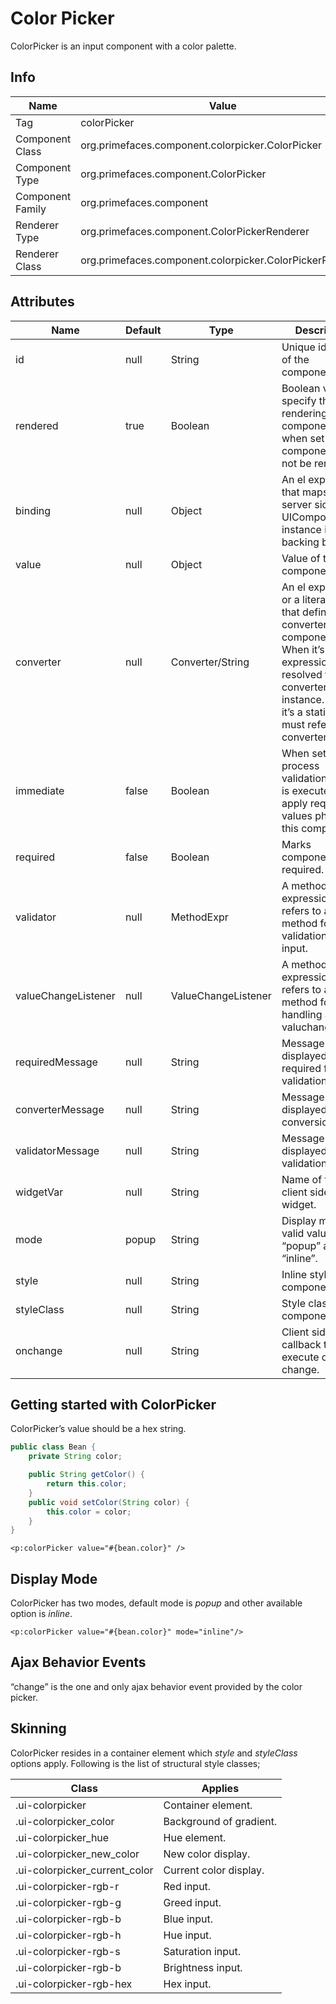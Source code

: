 # Color Picker

ColorPicker is an input component with a color palette.

## Info

| Name | Value |
| --- | --- |
| Tag | colorPicker
| Component Class | org.primefaces.component.colorpicker.ColorPicker
| Component Type | org.primefaces.component.ColorPicker
| Component Family | org.primefaces.component |
| Renderer Type | org.primefaces.component.ColorPickerRenderer
| Renderer Class | org.primefaces.component.colorpicker.ColorPickerRenderer

## Attributes

| Name | Default | Type | Description | 
| --- | --- | --- | --- |
| id | null | String | Unique identifier of the component
| rendered | true | Boolean | Boolean value to specify the rendering of the component, when set to false component will not be rendered.
| binding | null | Object | An el expression that maps to a server side UIComponent instance in a backing bean
| value | null | Object | Value of the component.
| converter | null | Converter/String | An el expression or a literal text that defines a converter for the component. When it’s an EL expression, it’s resolved to a converter instance. In case it’s a static text, it must refer to a converter id
| immediate | false | Boolean | When set true, process validations logic is executed at apply request values phase for this component.
| required | false | Boolean | Marks component as required.
| validator | null | MethodExpr | A method expression that refers to a method for validation the input.
| valueChangeListener | null | ValueChangeListener | A method binding expression that refers to a method for handling a valuchangeevent.
| requiredMessage | null | String | Message to be displayed when required field validation fails.
| converterMessage | null | String | Message to be displayed when conversion fails.
| validatorMessage | null | String | Message to be displayed when validation fields.
| widgetVar | null | String | Name of the client side widget.
| mode | popup | String | Display mode, valid values are “popup” and “inline”.
| style | null | String | Inline style of the component.
| styleClass | null | String | Style class of the component.
| onchange | null | String | Client side callback to execute on value change.

## Getting started with ColorPicker
ColorPicker’s value should be a hex string.

```java
public class Bean {
    private String color;

    public String getColor() {
        return this.color;
    }
    public void setColor(String color) {
        this.color = color;
    }
}
```
```xhtml
<p:colorPicker value="#{bean.color}" />
```
## Display Mode
ColorPicker has two modes, default mode is _popup_ and other available option is _inline_.

```xhtml
<p:colorPicker value="#{bean.color}" mode="inline"/>
```
## Ajax Behavior Events
“change” is the one and only ajax behavior event provided by the color picker.


## Skinning
ColorPicker resides in a container element which _style_ and _styleClass_ options apply. Following is
the list of structural style classes;

| Class | Applies | 
| --- | --- | 
| .ui-colorpicker | Container element.
| .ui-colorpicker_color | Background of gradient.
| .ui-colorpicker_hue | Hue element.
| .ui-colorpicker_new_color | New color display.
| .ui-colorpicker_current_color | Current color display.
| .ui-colorpicker-rgb-r | Red input.
| .ui-colorpicker-rgb-g | Greed input.
| .ui-colorpicker-rgb-b | Blue input.
| .ui-colorpicker-rgb-h | Hue input.
| .ui-colorpicker-rgb-s | Saturation input.
| .ui-colorpicker-rgb-b | Brightness input.
| .ui-colorpicker-rgb-hex | Hex input.